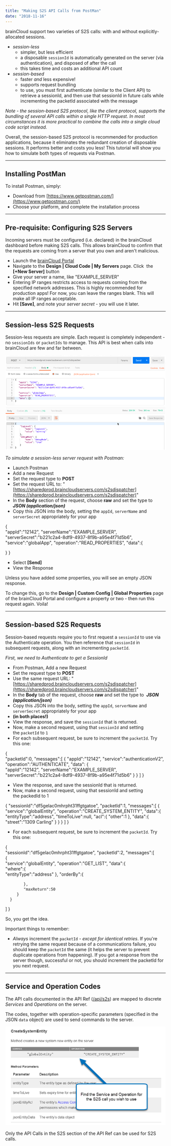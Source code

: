 ```yaml
---
title: "Making S2S API Calls from PostMan"
date: "2018-11-16"
---
```


brainCloud support two varieties of S2S calls: with and without explicitly-allocated sessions.

- _session-less_
    - simpler, but less efficient
    - a disposable `sessionId` is automatically generated on the server (via authentication), and disposed of after the call
    - this takes time and costs an additional API count
- _session-based_
    - faster _and_ less expensive!
    - supports request bundling
    - to use, you must first authenticate (similar to the Client API) to retrieve a sessionId, and then use that sessionId in future calls while incrementing the packetId associated with the message

_Note - the session-based S2S protocol, like the client protocol, supports the bundling of several API calls within a single HTTP request. In most circumstances it is more practical to combine the calls into a single cloud code script instead._ 

Overall, the session-based S2S protocol is recommended for production applications, because it eliminates the redundant creation of disposable sessions. It performs better and costs you less! This tutorial will show you how to simulate both types of requests via Postman.

* * *

## Installing PostMan

To install Postman, simply:

- Download from [https://www.getpostman.com/](https://www.getpostman.com/)
- Choose your platform, and complete the installation process

* * *

## Pre-requisite: Configuring S2S Servers

Incoming servers must be configured (i.e. declared) in the brainCloud dashboard before making S2S calls. This allows brainCloud to confirm that the requests are coming from a server that you own and aren't malicious.

- Launch the [brainCloud Portal](https://portal.braincloudservers.com)
- Navigate to the **Design | Cloud Code | My Servers** page. Click  the **[+New Server]** button
- Give your server a name, like "EXAMPLE_SERVER"
- Entering IP ranges restricts access to requests coming from the specified network addresses. This is highly recommended for production apps! For now, you can leave the ranges blank. This will make all IP ranges acceptable.
- Hit **[Save]**, and note your _server secret_ - you will use it later.

* * *

## Session-less S2S Requests

Session-less requests are simple. Each request is completely independent - no `sessionIds` or `packetIds` to manage. This API is best when calls into brainCloud are few and far between.

[![](images/2018-11-17_17-16-51.png)](images/2018-11-17_17-16-51.png)

_To simulate a session-less server request with Postman:_

- Launch Postman
- Add a new Request
- Set the request type to **POST**
- Set the request URL to: "[https://sharedprod.braincloudservers.com/s2sdispatcher](https://sharedprod.braincloudservers.com/s2sdispatcher)"
- In the **Body** section of the request, choose **raw** and set the type to **_JSON (application/json)_**
- Copy this JSON into the body, setting the `appId`, `serverName` and `serverSecret` appropriately for your app

{  
   "appId":"12142",
   "serverName":"EXAMPLE_SERVER",
   "serverSecret":"b221c2a4-8df9-4937-8f9b-a95e4f71d5b6",
   "service":"globalApp",
   "operation":"READ_PROPERTIES",
   "data":{  

   }
}

- Select **[Send]**
- View the Response

Unless you have added some properties, you will see an empty JSON response.

To change this, go to the **Design | Custom Config | Global Properties** page of the brainCloud Portal and configure a property or two - then run this request again. Voila!

* * *

## Session-based S2S Requests

Session-based requests require you to first request a `sessionId` to use via the Authenticate operation. You then reference that `sessionId` in subsequent requests, along with an incrementing `packetId`.

_First, we need to Authenticate to get a SessionId_

- From Postman, Add a new Request
- Set the request type to **POST**
- Use the same request URL: "[https://sharedprod.braincloudservers.com/s2sdispatcher](https://sharedprod.braincloudservers.com/s2sdispatcher)"
- In the **Body** tab of the request, choose **raw** and set the type to  **_JSON (application/json)_**
- Copy this JSON into the body, setting the `appId`, `serverName` and `serverSecret` appropriately for your app
- **(in both places!)**
- View the response, and save the `sessionId` that is returned.
- Now, make a second request, using that `sessionId` and setting the `packetId` to `1`
- For each subsequent request, be sure to increment the `packetId`. Try this one:

{  
   "packetId":0,
   "messages":[
       {
         "appId":"12142",
         "service":"authenticationV2",
         "operation":"AUTHENTICATE",
         "data": {  
            "appId":"12142",
            "serverName":"EXAMPLE_SERVER",
            "serverSecret":"b221c2a4-8df9-4937-8f9b-a95e4f71d5b6"
          }
       }
   ]
}

- View the response, and save the sessionId that is returned.
- Now, make a second request, using that sessionId and setting the packedId to 1

{
   "sessionId":"df5gelac0mhrpht31ffgtgatoe",
   "packetId":1,
   "messages":[
      {
         "service":"globalEntity",
         "operation":"CREATE_SYSTEM_ENTITY",
         "data":{
            "entityType":"address",
            "timeToLive":null,
            "acl":{
               "other":1
            },
            "data":{
               "street":"1309 Carling"
            }
         }
      }
   ]
}

- For each subsequent request, be sure to increment the `packetId`. Try this one:

{  
   "sessionId":"df5gelac0mhrpht31ffgtgatoe",
   "packetId":2,
   "messages":[  
      {  
         "service":"globalEntity",
         "operation":"GET_LIST",
         "data":{  
            "where":{  
               "entityType":"address"
            },
            "orderBy":{  

            },
            "maxReturn":50
         }
      }
   ]
}

So, you get the idea.

Important things to remember:

- _Always_ increment the `packetId` - _except for identical retries_. If you're retrying the same request because of a communications failure, you should keep the `packetId` the same (it helps the server to prevent duplicate operations from happening). If you got a response from the server though, successful or not, you should increment the packetId for you next request.

* * *

## Service and Operation Codes

The API calls documented in the API Ref ([/api/s2s](/api/s2s)) are mapped to discrete _Services_ and _Operations_ on the server.

The codes, together with operation-specific parameters (specified in the JSON `data` object) are used to send commands to the server.

[![](images/APIRef.png)](images/APIRef.png)

Only the API Calls in the S2S section of the API Ref can be used for S2S calls.
